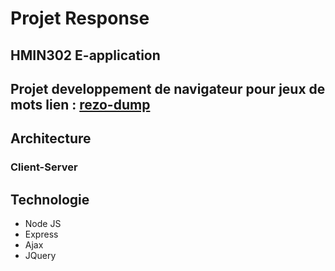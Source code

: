# Projet Response
## HMIN302 E-application

## Projet developpement de navigateur pour jeux de mots lien : [rezo-dump](http://www.jeuxdemots.org/rezo-dump.php)

## Architecture
### Client-Server

## Technologie
  * Node JS
  * Express
  * Ajax
  * JQuery
  
